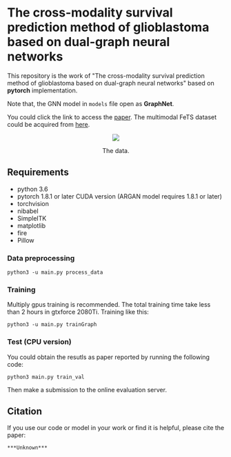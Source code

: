 # The cross-modality survival prediction method of glioblastoma based on dual-graph neural networks

This repository is the work of "The cross-modality survival prediction method of glioblastoma based on dual-graph neural networks" based on **pytorch** implementation. 

Note that, the GNN model in `models` file open as **GraphNet**.

You could click the link to access the [paper](https://arxiv.org/). The multimodal FeTS dataset could be acquired from [here](https://github.com/FETS-AI/Challenge).


<div align="center">  

 <img src="https://github.com/JalexDooo/GNN_Bracls/tree/main/pairplot1.jpg"
     align=center/>
</div>

<center>The data.</center>


## Requirements
- python 3.6
- pytorch 1.8.1 or later CUDA version (ARGAN model requires 1.8.1 or later)
- torchvision
- nibabel
- SimpleITK
- matplotlib
- fire
- Pillow


### Data preprocessing

```
python3 -u main.py process_data
```

### Training

Multiply gpus training is recommended. The total training time take less than 2 hours in gtxforce 2080Ti. Training like this:

```
python3 -u main.py trainGraph
```

### Test (CPU version)

You could obtain the resutls as paper reported by running the following code:

```
python3 main.py train_val
```
Then make a submission to the online evaluation server.

## Citation

If you use our code or model in your work or find it is helpful, please cite the paper:
```
***Unknown***
```

